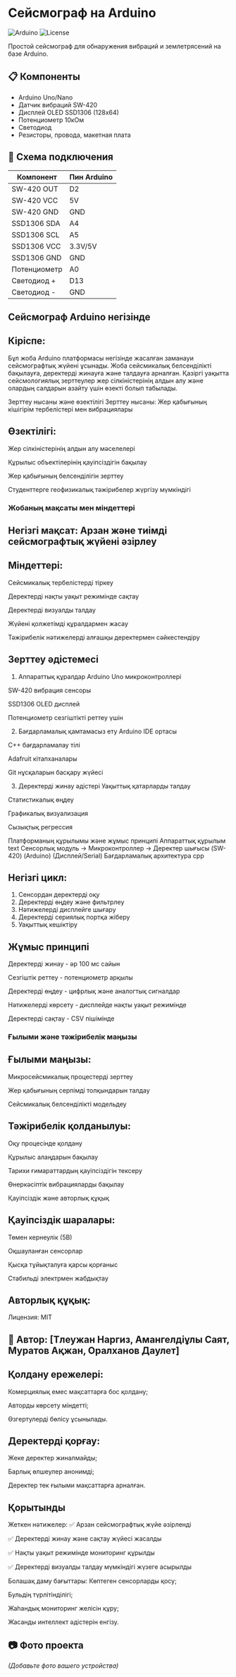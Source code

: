 # Сейсмограф на Arduino

![Arduino](https://img.shields.io/badge/Arduino-Compatible-blue)
![License](https://img.shields.io/badge/License-MIT-green)

Простой сейсмограф для обнаружения вибраций и землетрясений на базе Arduino.

## 📋 Компоненты

- Arduino Uno/Nano
- Датчик вибраций SW-420
- Дисплей OLED SSD1306 (128x64)
- Потенциометр 10кОм
- Светодиод
- Резисторы, провода, макетная плата

## 🔌 Схема подключения

| Компонент       | Пин Arduino |
|-----------------|-------------|
| SW-420 OUT      | D2          |
| SW-420 VCC      | 5V          |
| SW-420 GND      | GND         |
| SSD1306 SDA     | A4          |
| SSD1306 SCL     | A5          |
| SSD1306 VCC     | 3.3V/5V     |
| SSD1306 GND     | GND         |
| Потенциометр    | A0          |
| Светодиод +     | D13         |
| Светодиод -     | GND         |

## Сейсмограф Arduino негізінде


## Кіріспе:

Бұл жоба Arduino платформасы негізінде жасалған заманауи сейсмографтық жүйені ұсынады. Жоба сейсмикалық белсенділікті бақылауға, деректерді жинауға және талдауға арналған. Қазіргі уақытта сейсмологиялық зерттеулер жер сілкіністерінің алдын алу және олардың салдарын азайту үшін өзекті болып табылады.

Зерттеу нысаны және өзектілігі
Зерттеу нысаны: Жер қабығының кішігірім тербелістері мен вибрациялары



## Өзектілігі:

Жер сілкіністерінің алдын алу мәселелері

Құрылыс объектілерінің қауіпсіздігін бақылау

Жер қабығының белсенділігін зерттеу

Студенттерге геофизикалық тәжірибелер жүргізу мүмкіндігі


### Жобаның мақсаты мен міндеттері

## Негізгі мақсат: Арзан және тиімді сейсмографтық жүйені әзірлеу

## Міндеттері:

Сейсмикалық тербелістерді тіркеу

Деректерді нақты уақыт режимінде сақтау

Деректерді визуалды талдау

Жүйені қолжетімді құралдармен жасау

Тәжірибелік нәтижелерді алғашқы деректермен сәйкестендіру


## Зерттеу әдістемесі
1. Аппараттық құралдар
Arduino Uno микроконтроллері

SW-420 вибрация сенсоры

SSD1306 OLED дисплей

Потенциометр сезгіштікті реттеу үшін

2. Бағдарламалық қамтамасыз ету
Arduino IDE ортасы

C++ бағдарламалау тілі

Adafruit кітапханалары

Git нұсқаларын басқару жүйесі

3. Деректерді жинау әдістері
Уақыттық қатарларды талдау

Статистикалық өңдеу

Графикалық визуализация

Сызықтық регрессия

Платформаның құрылымы және жұмыс принципі
Аппараттық құрылым
text
Сенсорлық модуль → Микроконтроллер → Деректер шығысы
     (SW-420)         (Arduino)      (Дисплей/Serial)
Бағдарламалық архитектура
cpp

## Негізгі цикл:
1. Сенсордан деректерді оқу
2. Деректерді өңдеу және фильтрлеу
3. Нәтижелерді дисплейге шығару
4. Деректерді сериялық портқа жіберу
5. Уақыттық кешіктіру


## Жұмыс принципі
Деректерді жинау - әр 100 мс сайын

Сезгіштік реттеу - потенциометр арқылы

Деректерді өңдеу - цифрлық және аналогтық сигналдар

Нәтижелерді көрсету - дисплейде нақты уақыт режимінде

Деректерді сақтау - CSV пішімінде

### Ғылыми және тәжірибелік маңызы
## Ғылыми маңызы:
Микросейсмикалық процестерді зерттеу

Жер қабығының серпімді толқындарын талдау

Сейсмикалық белсенділікті модельдеу


## Тәжірибелік қолданылуы:
Оқу процесінде қолдану

Құрылыс алаңдарын бақылау

Тарихи ғимараттардың қауіпсіздігін тексеру

Өнеркәсіптік вибрацияларды бақылау

Қауіпсіздік және авторлық құқық


## Қауіпсіздік шаралары:
Төмен кернеулік (5В)

Оқшауланған сенсорлар

Қысқа тұйықталуға қарсы қорғаныс

Стабильді электрмен жабдықтау

## Авторлық құқық:
Лицензия: MIT


## 👤 Автор: [Тлеужан Наргиз, Амангелдіұлы Саят, Муратов Ақжан, Оралханов Даулет]

## Қолдану ережелері:

Комерциялық емес мақсаттарға бос қолдану;

Авторды көрсету міндетті;

Өзгертулерді бөлісу ұсынылады.


## Деректерді қорғау:
Жеке деректер жиналмайды;

Барлық өлшеулер анонимді;

Деректер тек ғылыми мақсаттарға арналған.


## Қорытынды
Жеткен нәтижелер:
✅ Арзан сейсмографтық жүйе әзірленді

✅ Деректерді жинау және сақтау жүйесі жасалды

✅ Нақты уақыт режимінде мониторинг құрылды

✅ Деректерді визуалды талдау мүмкіндігі жүзеге асырылды


Болашақ даму бағыттары:
Көптеген сенсорларды қосу;

Бульдің түрлітінділігі;

Жаһандық мониторинг желісін құру;

Жасанды интеллект әдістерін енгізу.


## 📷 Фото проекта

*(Добавьте фото вашего устройства)*




